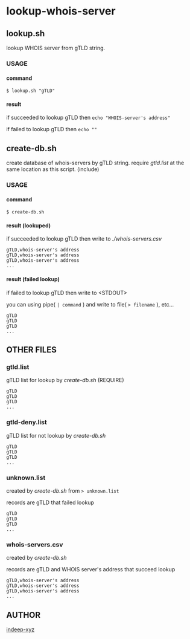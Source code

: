 # lookup-whois-server

## lookup.sh

lookup WHOIS server from gTLD string.

### USAGE

#### command

`$ lookup.sh "gTLD"`

#### result

if succeeded to lookup gTLD then `echo "WHOIS-server's address"`

if failed to lookup gTLD then `echo ""`

## create-db.sh

create database of whois-servers by gTLD string. require *gtld.list* at the same location as this script. (include)

### USAGE

#### command

`$ create-db.sh`

#### result (lookuped)

if succeeded to lookup gTLD then write to *./whois-servers.csv*

<pre><code>gTLD,whois-server's address
gTLD,whois-server's address
gTLD,whois-server's address
...
</code></pre>

#### result (failed lookup)

if failed to lookup gTLD then write to \<STDOUT\>

you can using pipe( `| command` ) and write to file( `> filename` ), etc...

<pre><code>gTLD
gTLD
gTLD
...
</code></pre>

## OTHER FILES

### gtld.list

gTLD list for lookup by *create-db.sh* (REQUIRE)

<pre><code>gTLD
gTLD
gTLD
...
</code></pre>

### gtld-deny.list

gTLD list for not lookup by *create-db.sh*

<pre><code>gTLD
gTLD
gTLD
...
</code></pre>

### unknown.list

created by *create-db.sh* from `> unknown.list`

records are gTLD that failed lookup

<pre><code>gTLD
gTLD
gTLD
...
</code></pre>

### whois-servers.csv

created by *create-db.sh*

records are gTLD and WHOIS server's address that succeed lookup

<pre><code>gTLD,whois-server's address
gTLD,whois-server's address
gTLD,whois-server's address
...
</code></pre>

## AUTHOR

[indeep-xyz](http://indeep.xyz/)
